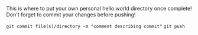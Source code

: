 This is where to put your own personal hello world directory once complete! Don't forget to commit your changes before pushing! 

`git commit file(s)/directory -m "comment describing commit"`
`git push`
